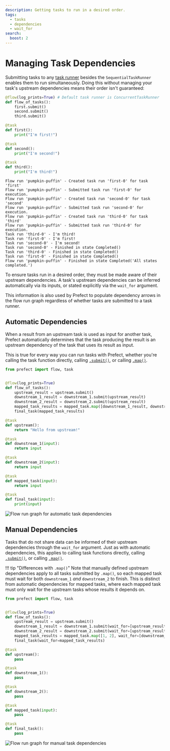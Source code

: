 ```yaml
---
description: Getting tasks to run in a desired order.
tags:
  - tasks
  - dependencies
  - wait_for
search:
  boost: 2
---
```


# Managing Task Dependencies

Submitting tasks to any [task runner](/concepts/task-runners/) besides the `SequentialTaskRunner` enables them to run simultaneously. Doing this without managing your task's upstream dependencies means their order isn't guaranteed:

```python
@flow(log_prints=True) # Default task runner is ConcurrentTaskRunner
def flow_of_tasks():
    first.submit()
    second.submit()
    third.submit()

@task
def first():
    print("I'm first!")

@task
def second():
    print("I'm second!")

@task
def third():
    print("I'm third!")
```

```text hl_lines="7-9"
Flow run 'pumpkin-puffin' - Created task run 'first-0' for task 'first'
Flow run 'pumpkin-puffin' - Submitted task run 'first-0' for execution.
Flow run 'pumpkin-puffin' - Created task run 'second-0' for task 'second'
Flow run 'pumpkin-puffin' - Submitted task run 'second-0' for execution.
Flow run 'pumpkin-puffin' - Created task run 'third-0' for task 'third'
Flow run 'pumpkin-puffin' - Submitted task run 'third-0' for execution.
Task run 'third-0' - I'm third!
Task run 'first-0' - I'm first!
Task run 'second-0' - I'm second!
Task run 'second-0' - Finished in state Completed()
Task run 'third-0' - Finished in state Completed()
Task run 'first-0' - Finished in state Completed()
Flow run 'pumpkin-puffin' - Finished in state Completed('All states completed.')
```

To ensure tasks run in a desired order, they must be made aware of their upstream dependencies. A task's upstream dependencies can be inferred automatically via its inputs, or stated explicitly via the `wait_for` argument.

This information is also used by Prefect to populate dependency arrows in the flow run graph regardless of whether tasks are submitted to a task runner.

## Automatic Dependencies

When a result from an upstream task is used as input for another task, Prefect automatically determines that the task producing the result is an upstream dependency of the task that uses its result as input.

This is true for every way you can run tasks with Prefect, whether you're calling the task function directly, calling [`.submit()`](/api-ref/prefect/tasks/#prefect.tasks.Task.submit), or calling [`.map()`](/api-ref/prefect/tasks/#prefect.tasks.Task.map).

```python
from prefect import flow, task


@flow(log_prints=True)
def flow_of_tasks():
    upstream_result = upstream.submit()
    downstream_1_result = downstream_1.submit(upstream_result)
    downstream_2_result = downstream_2.submit(upstream_result)
    mapped_task_results = mapped_task.map([downstream_1_result, downstream_2_result])
    final_task(mapped_task_results)

@task
def upstream():
    return "Hello from upstream!"

@task
def downstream_1(input):
    return input

@task
def downstream_2(input):
    return input

@task
def mapped_task(input):
    return input

@task
def final_task(input):
    print(input)
```

![Flow run graph for automatic task dependencies](/img/guides/automatic-task-dependencies.png)

## Manual Dependencies

Tasks that do not share data can be informed of their upstream dependencies through the `wait_for` argument. Just as with automatic dependencies, this applies to calling task functions directly, calling [`.submit()`](/api-ref/prefect/tasks/#prefect.tasks.Task.submit), or calling [`.map()`](/api-ref/prefect/tasks/#prefect.tasks.Task.map).

!!! tip "Differences with `.map()`"
    Note that manually defined upstream dependencies apply to all tasks submitted by `.map()`, so each mapped task must wait for both `downstream_1` _and_ `downstream_2` to finish. This is distinct from automatic dependencies for mapped tasks, where each mapped task must only wait for the upstream tasks whose results it depends on.

```python
from prefect import flow, task


@flow(log_prints=True)
def flow_of_tasks():
    upstream_result = upstream.submit()
    downstream_1_result = downstream_1.submit(wait_for=[upstream_result])
    downstream_2_result = downstream_2.submit(wait_for=[upstream_result])
    mapped_task_results = mapped_task.map([1, 2], wait_for=[downstream_1_result, downstream_2_result])
    final_task(wait_for=mapped_task_results)

@task
def upstream():
    pass

@task
def downstream_1():
    pass

@task
def downstream_2():
    pass

@task
def mapped_task(input):
    pass

@task
def final_task():
    pass
```

![Flow run graph for manual task dependencies](/img/guides/manual-task-dependencies.png)